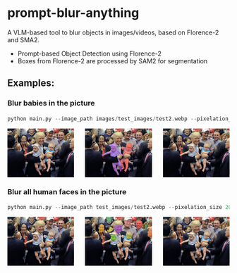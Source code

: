 # prompt-blur-anything
A VLM-based tool to blur objects in images/videos, based on Florence-2 and SMA2.

- Prompt-based Object Detection using Florence-2
- Boxes from Florence-2 are processed by SAM2 for segmentation

## Examples:
### Blur babies in the picture
```python
python main.py --image_path images/test_images/test2.webp --pixelation_size 10  --prompt "baby"
```

<div style="display: flex; justify-content: space-between;">
    <img src="images/test_images/test2.webp" alt="Image 1" style="width: 30%;"/>
    <img src="images/output_segments/test.webp" alt="Image 2" style="width: 30%;"/>
    <img src="images/output_images/test.webp" alt="Image 3" style="width: 30%;"/>
</div>

### Blur all human faces in the picture
```python
python main.py --image_path test_images/test2.webp --pixelation_size 20  --prompt "human face"
```


<div style="display: flex; justify-content: space-between;">
    <img src="images/test_images/test2.webp" alt="Image 1" style="width: 30%;"/>
    <img src="images/output_segments/test2.webp" alt="Image 2" style="width: 30%;"/>
    <img src="images/output_images/test2.webp" alt="Image 3" style="width: 30%;"/>
</div>


